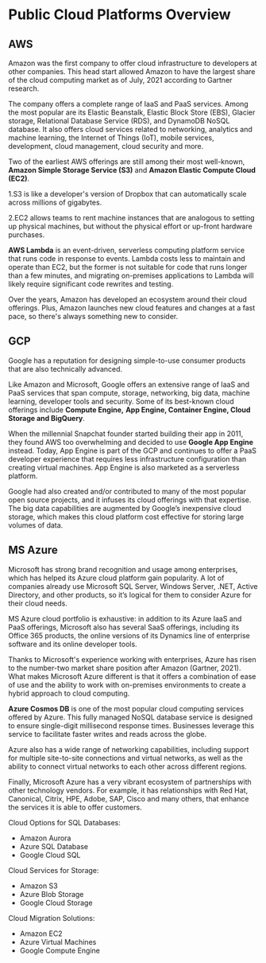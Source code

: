# Public Cloud Platforms Overview

## AWS

Amazon was the first company to offer cloud infrastructure to developers at other
companies. This head start allowed Amazon to have the largest share of the cloud
computing market as of July, 2021 according to Gartner research.

The company offers a complete range of IaaS and PaaS services. Among the most popular
are its Elastic Beanstalk, Elastic Block Store (EBS), Glacier storage, Relational
Database Service (RDS), and DynamoDB NoSQL database. It also offers cloud services
related to networking, analytics and machine learning, the Internet of Things (IoT),
mobile services, development, cloud management, cloud security and more.

Two of the earliest AWS offerings are still among their most well-known,
**Amazon Simple Storage Service (S3)** and **Amazon Elastic Compute Cloud (EC2)**.

1.S3 is like a developer's version of Dropbox that can automatically scale across
millions of gigabytes.

2.EC2 allows teams to rent machine instances that are analogous to setting up physical
machines, but without the physical effort or up-front hardware purchases.

**AWS Lambda** is an event-driven, serverless computing platform service that runs
code in response to events. Lambda costs less to maintain and operate than EC2,
but the former is not suitable for code that runs longer than a few minutes, and
migrating on-premises applications to Lambda will likely require significant code
rewrites and testing.

Over the years, Amazon has developed an ecosystem around their cloud offerings. Plus,
Amazon launches new cloud features and changes at a fast pace, so there's always
something new to consider.

## GCP

Google has a reputation for designing simple-to-use consumer products that are also
technically advanced.

Like Amazon and Microsoft, Google offers an extensive range of IaaS and PaaS services
that span compute, storage, networking, big data, machine learning, developer tools
and security. Some of its best-known cloud offerings include **Compute Engine,**
**App Engine, Container Engine, Cloud Storage and BigQuery**.

When the millennial Snapchat founder started building their app in 2011, they
found AWS too overwhelming and decided to use **Google App Engine** instead. Today,
App Engine is part of the GCP and continues to offer a PaaS developer experience
that requires less infrastructure configuration than creating virtual machines.
App Engine is also marketed as a serverless platform.

Google had also created and/or contributed to many of the most popular open source
projects, and it infuses its cloud offerings with that expertise. The big data
capabilities are augmented by Google’s inexpensive cloud storage, which makes this
cloud platform cost effective for storing large volumes of data.

## MS Azure

Microsoft has strong brand recognition and usage among enterprises, which has helped
its Azure cloud platform gain popularity. A lot of companies already use Microsoft
SQL Server, Windows Server, .NET, Active Directory, and other products, so it’s
logical for them to consider Azure for their cloud needs.

MS Azure cloud portfolio is exhaustive: in addition to its Azure IaaS and PaaS
offerings, Microsoft also has several SaaS offerings, including its Office 365
products, the online versions of its Dynamics line of enterprise software and its
online developer tools.

Thanks to Microsoft's experience working with enterprises, Azure has risen to the
number-two market share position after Amazon (Gartner, 2021). What makes Microsoft
Azure different is that it offers a combination of ease of use and the ability to
work with on-premises environments to create a hybrid approach to cloud computing.

**Azure Cosmos DB** is one of the most popular cloud computing services offered
by Azure. This fully managed NoSQL database service is designed to ensure
single-digit millisecond response times. Businesses leverage this service to
facilitate faster writes and reads across the globe.

Azure also has a wide range of networking capabilities, including support for
multiple site-to-site connections and virtual networks, as well as the ability to
connect virtual networks to each other across different regions.

Finally, Microsoft Azure has a very vibrant ecosystem of partnerships with other
technology vendors. For example, it has relationships with Red Hat, Canonical,
Citrix, HPE, Adobe, SAP, Cisco and many others, that enhance the services it is
able to offer customers.

Cloud Options for SQL Databases:

- Amazon Aurora
- Azure SQL Database
- Google Cloud SQL

Cloud Services for Storage:

- Amazon S3
- Azure Blob Storage
- Google Cloud Storage

Cloud Migration Solutions:

- Amazon EC2
- Azure Virtual Machines
- Google Compute Engine

